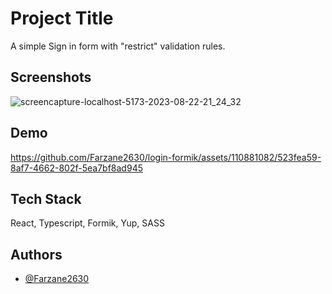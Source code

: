 
# Project Title

A simple Sign in form with "restrict" validation rules. 


## Screenshots

![screencapture-localhost-5173-2023-08-22-21_24_32](https://github.com/Farzane2630/login-formik/assets/110881082/74853f06-0006-4746-8108-a6fc0cdd368c)


## Demo

https://github.com/Farzane2630/login-formik/assets/110881082/523fea59-8af7-4662-802f-5ea7bf8ad945



## Tech Stack

React, Typescript, Formik, Yup, SASS



## Authors

- [@Farzane2630](https://github.com/Farzane2630)

